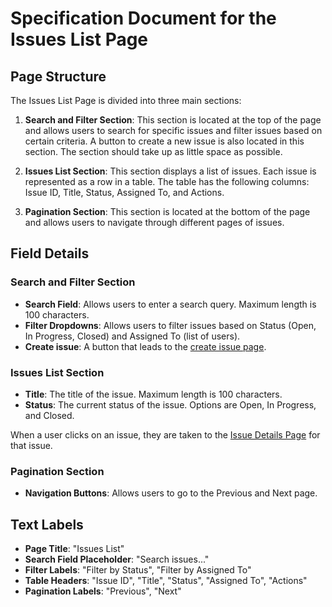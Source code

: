 # Specification Document for the Issues List Page

## Page Structure

The Issues List Page is divided into three main sections:

1. **Search and Filter Section**: This section is located at the top of the page and allows users to search for specific issues and filter issues based on certain criteria. A button to create a new issue is also located in this section. The section should take up as little space as possible.

2. **Issues List Section**: This section displays a list of issues. Each issue is represented as a row in a table. The table has the following columns: Issue ID, Title, Status, Assigned To, and Actions.

3. **Pagination Section**: This section is located at the bottom of the page and allows users to navigate through different pages of issues.

## Field Details

### Search and Filter Section

- **Search Field**: Allows users to enter a search query. Maximum length is 100 characters.
- **Filter Dropdowns**: Allows users to filter issues based on Status (Open, In Progress, Closed) and Assigned To (list of users).
- **Create issue**: A button that leads to the [create issue page](create-issue.md).

### Issues List Section

- **Title**: The title of the issue. Maximum length is 100 characters.
- **Status**: The current status of the issue. Options are Open, In Progress, and Closed.

When a user clicks on an issue, they are taken to the [Issue Details Page](issue-details.md) for that issue.

### Pagination Section

- **Navigation Buttons**: Allows users to go to the Previous and Next page.

## Text Labels

- **Page Title**: "Issues List"
- **Search Field Placeholder**: "Search issues..."
- **Filter Labels**: "Filter by Status", "Filter by Assigned To"
- **Table Headers**: "Issue ID", "Title", "Status", "Assigned To", "Actions"
- **Pagination Labels**: "Previous", "Next"